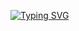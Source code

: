 [![Typing SVG](https://readme-typing-svg.demolab.com?font=Fira+Code&pause=1000&random=false&width=970&lines=Hi%2C+I'm+Deya'Aldeen+Al-Bettar.;I'm+a+Computer+Engineer.;I+worked+as+a+Software+Engineer+at+Mars+Robotics+Company.;I+interned+as+a+CRM+Developer+at+Zain+Company.;+I+received+training+as+a+Full+Stack+Developer+at+Tahaluf+Al+Emarat+Company.+;+I+interned+at+Hochschule+Bonn-Rhein-Sieg+in+Germany.;Reach+me+send+email+to+deaa.albettar%40gmail.com)](https://git.io/typing-svg)
